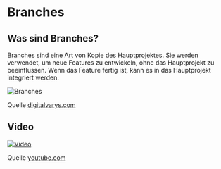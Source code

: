 # Branches

## Was sind Branches?

Branches sind eine Art von Kopie des Hauptprojektes. Sie werden verwendet, um neue Features zu entwickeln, ohne das Hauptprojekt zu beeinflussen. Wenn das Feature fertig ist, kann es in das Hauptprojekt integriert werden.

![Branches](https://digitalvarys.com/wp-content/uploads/2019/06/GIT-Branchand-its-Operations.png)

Quelle [digitalvarys.com](https://digitalvarys.com/blog/git-branch-and-its-operations/)

## Video

[![Video](https://img.youtube.com/vi/hwP7WQkmECE/0.jpg)](https://www.youtube.com/watch?v=hwP7WQkmECE)

Quelle [youtube.com](https://www.youtube.com/watch?v=hwP7WQkmECE)



